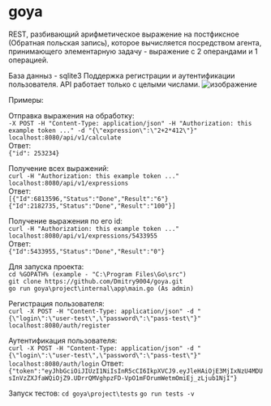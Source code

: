 # goya
REST, разбивающий арифметическое выражение на постфиксное (Обратная польская запись), которое вычисляется посредством агента, принимающего элементарную задачу - выражение с 2 операндами и 1 операцией.<br />

База данныз - sqlite3
Поддержка регистрации и аутентификации пользователя.
API работает только с целыми числами.
![изображение](https://github.com/Dmitry9004/go/assets/117633827/2012a1c8-1107-4b3a-9cf4-4b76c32c78e1)<br />

Примеры:<br />

Отправка выражения на обработку:<br />
```-X POST -H "Content-Type: application/json" -H "Authorization: this example token ..." -d "{\"expression\":\"2+2*412\"}" localhost:8080/api/v1/calculate```<br />
Ответ:<br />
```{"id": 253234}```<br />

Получениe всех выражений:<br />
```curl -H "Authorization: this example token ..."  localhost:8080/api/v1/expressions```<br />
Ответ:<br />
```[{"Id":6813596,"Status":"Done","Result":"6"}```<br />
```{"Id":2182735,"Status":"Done","Result":"100"}]```<br />

Получение выражения по его id:<br />
```curl -H "Authorization: this example token ..." localhost:8080/api/v1/expressions/5433955```<br />
Ответ:<br />
```{"Id":5433955,"Status":"Done","Result":"0"}```<br />

Для запуска проекта:<br />
```cd %GOPATH% (example - "C:\Program Files\Go\src")```<br />
```git clone https://github.com/Dmitry9004/goya.git```<br />
```go run goya\project\internal\app\main.go (As admin)```<br />

Регистрация пользователя:<br />
````curl -X POST -H "Content-Type: application/json" -d "{\"login\":\"user-test\",\"password\":\"pass-test\"}" localhost:8080/auth/register````

Аутентификация пользователя:<br />
````curl -X POST -H "Content-Type: application/json" -d "{\"login\":\"user-test\",\"password\":\"pass-test\"}" localhost:8080/auth/login````
Ответ: <br />
````{"token":"eyJhbGciOiJIUzI1NiIsInR5cCI6IkpXVCJ9.eyJleHAiOjE3MjIxNzU4MDUsInVzZXJfaWQiOjZ9.UDrrQMVghpzFD-VpO1mFOrumWetmOmiEj_zLjub1NjI"}````

Запуск тестов:
````cd goya\project\tests````
````go run tests -v````

